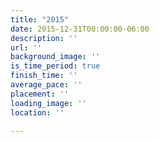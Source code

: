 ```yaml
---
title: "2015"
date: 2015-12-31T00:00:00-06:00
description: ''
url: ''
background_image: ''
is_time_period: true
finish_time: ''
average_pace: ''
placement: ''
loading_image: ''
location: ''

---
```


